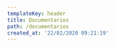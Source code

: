 ```yaml
---
templateKey: header
title: Documentarios
path: /documentarios
created_at: '22/02/2020 09:21:19'
---
```



